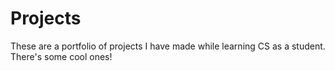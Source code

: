 # Projects
These are a portfolio of projects I have made while learning CS as a student.  There's some cool ones!
